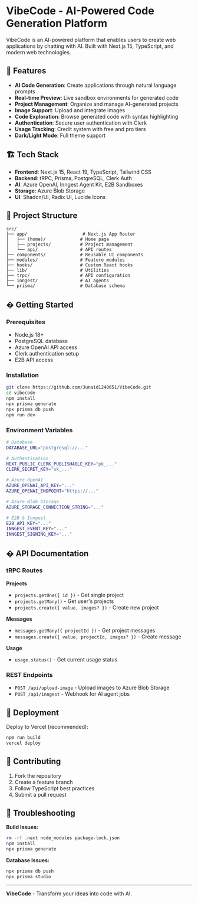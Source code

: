 # VibeCode - AI-Powered Code Generation Platform

VibeCode is an AI-powered platform that enables users to create web applications by chatting with AI. Built with Next.js 15, TypeScript, and modern web technologies.

## 🚀 Features

- **AI Code Generation**: Create applications through natural language prompts
- **Real-time Preview**: Live sandbox environments for generated code
- **Project Management**: Organize and manage AI-generated projects
- **Image Support**: Upload and integrate images
- **Code Exploration**: Browse generated code with syntax highlighting
- **Authentication**: Secure user authentication with Clerk
- **Usage Tracking**: Credit system with free and pro tiers
- **Dark/Light Mode**: Full theme support

## 🏗️ Tech Stack

- **Frontend**: Next.js 15, React 19, TypeScript, Tailwind CSS
- **Backend**: tRPC, Prisma, PostgreSQL, Clerk Auth
- **AI**: Azure OpenAI, Inngest Agent Kit, E2B Sandboxes
- **Storage**: Azure Blob Storage
- **UI**: Shadcn/UI, Radix UI, Lucide Icons

## 📁 Project Structure

```
src/
├── app/                     # Next.js App Router
│   ├── (home)/             # Home page
│   ├── projects/           # Project management
│   └── api/                # API routes
├── components/             # Reusable UI components
├── modules/                # Feature modules
├── hooks/                  # Custom React hooks
├── lib/                    # Utilities
├── trpc/                   # API configuration
├── inngest/                # AI agents
└── prisma/                 # Database schema
```

## � Getting Started

### Prerequisites
- Node.js 18+
- PostgreSQL database
- Azure OpenAI API access
- Clerk authentication setup
- E2B API access

### Installation
```bash
git clone https://github.com/Junaid1240651/VibeCode.git
cd vibecode
npm install
npx prisma generate
npx prisma db push
npm run dev
```

### Environment Variables
```bash
# Database
DATABASE_URL="postgresql://..."

# Authentication
NEXT_PUBLIC_CLERK_PUBLISHABLE_KEY="pk_..."
CLERK_SECRET_KEY="sk_..."

# Azure OpenAI
AZURE_OPENAI_API_KEY="..."
AZURE_OPENAI_ENDPOINT="https://..."

# Azure Blob Storage  
AZURE_STORAGE_CONNECTION_STRING="..."

# E2B & Inngest
E2B_API_KEY="..."
INNGEST_EVENT_KEY="..."
INNGEST_SIGNING_KEY="..."
```

## � API Documentation

### tRPC Routes

**Projects**
- `projects.getOne({ id })` - Get single project
- `projects.getMany()` - Get user's projects  
- `projects.create({ value, images? })` - Create new project

**Messages**
- `messages.getMany({ projectId })` - Get project messages
- `messages.create({ value, projectId, images? })` - Create message

**Usage**
- `usage.status()` - Get current usage status

### REST Endpoints
- `POST /api/upload-image` - Upload images to Azure Blob Storage
- `POST /api/inngest` - Webhook for AI agent jobs

## 🚀 Deployment

Deploy to Vercel (recommended):
```bash
npm run build
vercel deploy
```

## 🤝 Contributing

1. Fork the repository
2. Create a feature branch
3. Follow TypeScript best practices
4. Submit a pull request

## 🐛 Troubleshooting

**Build Issues:**
```bash
rm -rf .next node_modules package-lock.json
npm install
npx prisma generate
```

**Database Issues:**
```bash
npx prisma db push
npx prisma studio
```

---

**VibeCode** - Transform your ideas into code with AI.
